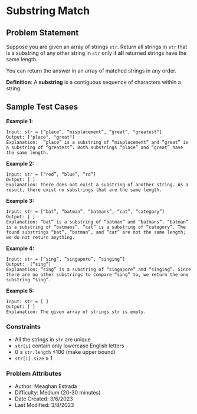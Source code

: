 # Substring Match

## Problem Statement

Suppose you are given an array of strings `str`. Return all strings in `str` that is a substring of any other string in `str` only if **all** returned strings have the same length.

You can return the answer in an array of matched strings in any order.

**Definition**: A **substring** is a contiguous sequence of characters within a string.

## Sample Test Cases

**Example 1:**
```text
Input: str = [“place”, “misplacement”, “great”, "greatest"]
Output: ["place", "great"]
Explanation:  “place” is a substring of “misplacement” and “great” is a substring of “greatest”. Both substrings “place” and “great” have the same length.
```
**Example 2:**

```text
Input: str = [“red”, “blue”, “rd”]
Output: [ ] 
Explanation: There does not exist a substring of another string. As a result, there exist no substrings that are the same length.
```

**Example 3:**

```text
Input: str = [“bat”, “batman”, “batmans”, “cat”, “category”]
Output: [ ]
Explanation: “bat” is a substring of “batman” and “batmans”. “batman” is a substring of “batmans”. “cat” is a substring of “category”. The found substrings “bat”, “batman”, and “cat” are not the same length; we do not return anything.
```

**Example 4:**

```text
Input: str = [“sing”, “singapore”, “singing”]
Output:  [“sing”]
Explanation: “sing” is a substring of “singapore” and “singing”. Since there are no other substrings to compare “sing” to, we return the one substring “sing”.
```

**Example 5:**

```text
Input: str = [ ]
Output: [ ]
Explanation: The given array of strings str is empty.
```
### Constraints

- All the strings in `str` are unique
- `str[i]` contain only lowercase English letters
- 0 ≤ `str.length` ≤100 (make upper bound)
- `str[i].size` ≥ 1

### Problem Attributes

- Author: Meaghan Estrada
- Difficulty: Medium (20-30 minutes)
- Date Created: 3/6/2023
- Last Modified: 3/8/2023
